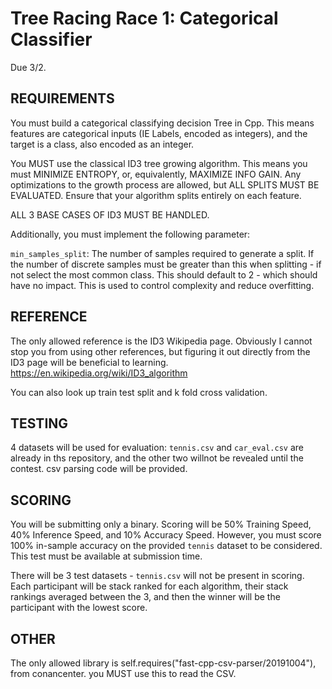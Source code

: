 # Tree Racing Race 1: Categorical Classifier

Due 3/2.

## REQUIREMENTS

You must build a categorical classifying decision Tree in Cpp. This means features are categorical inputs (IE Labels, encoded as integers), and the target is a class, also encoded as an integer.

You MUST use the classical ID3 tree growing algorithm. This means you must MINIMIZE ENTROPY, or, equivalently, MAXIMIZE INFO GAIN. Any optimizations to the growth process are allowed, but ALL SPLITS MUST BE EVALUATED. 
Ensure that your algorithm splits entirely on each feature.

ALL 3 BASE CASES OF ID3 MUST BE HANDLED.

Additionally, you must implement the following parameter:

`min_samples_split`: The number of samples required to generate a split. If the number of discrete samples must be greater than this when splitting - if not select the most common class. This should default to 2 - which should have no impact. This is used to control complexity and reduce overfitting.

## REFERENCE
The only allowed reference is the ID3 Wikipedia page. Obviously I cannot stop you from using other references, but figuring it out directly from the ID3 page will be beneficial to learning. 
https://en.wikipedia.org/wiki/ID3_algorithm

You can also look up train test split and k fold cross validation.

## TESTING

4 datasets will be used for evaluation: `tennis.csv` and `car_eval.csv` are already in ths repository, and the other two willnot be revealed until the contest. csv parsing code will be provided.

## SCORING

You will be submitting only a binary. Scoring will be 50% Training Speed, 40% Inference Speed, and 10% Accuracy Speed.
However, you must score 100% in-sample accuracy on the provided `tennis` dataset to be considered. This test must be available at submission time.

There will be 3 test datasets - `tennis.csv` will not be present in scoring. Each participant will be stack ranked for each algorithm, their stack rankings averaged between the 3,
and then the winner will be the participant with the lowest score.

## OTHER
The only allowed library is self.requires("fast-cpp-csv-parser/20191004"), from conancenter. you MUST use this to read the CSV. 
